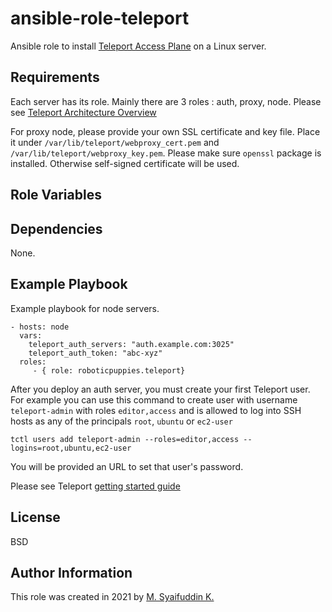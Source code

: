 ansible-role-teleport
=========

Ansible role to install [Teleport Access Plane](https://goteleport.com/docs/getting-started/) on a Linux server.

Requirements
------------
Each server has its role. Mainly there are 3 roles : auth, proxy, node. Please see [Teleport Architecture Overview](https://goteleport.com/docs/architecture/overview/)

For proxy node, please provide your own SSL certificate and key file. Place it under `/var/lib/teleport/webproxy_cert.pem` and `/var/lib/teleport/webproxy_key.pem`. Please make sure `openssl` package is installed. Otherwise self-signed certificate will be used.

Role Variables
--------------

Dependencies
------------
None.

Example Playbook
----------------

Example playbook for node servers.

    - hosts: node
      vars:
        teleport_auth_servers: "auth.example.com:3025"
        teleport_auth_token: "abc-xyz"
      roles:
         - { role: roboticpuppies.teleport}

After you deploy an auth server, you must create your first Teleport user. For example you can use this command to create user with username `teleport-admin` with roles `editor,access` and is allowed to log into SSH hosts as any of the principals `root`, `ubuntu` or `ec2-user`

```
tctl users add teleport-admin --roles=editor,access --logins=root,ubuntu,ec2-user
```
You will be provided an URL to set that user's password.

Please see Teleport [getting started guide](https://goteleport.com/docs/getting-started/linux-server/)

License
-------

BSD

Author Information
------------------

This role was created in 2021 by [M. Syaifuddin K.](https://msyaifuddin.my.id)